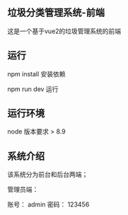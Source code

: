 ## 垃圾分类管理系统-前端

这是一个基于vue2的垃圾管理系统的前端



## 运行

npm install   安装依赖

npm run dev   运行

 

## 运行环境

node 版本要求 > 8.9



## 系统介绍

该系统分为前台和后台两端；

管理员端：

账号： admin    密码： 123456









